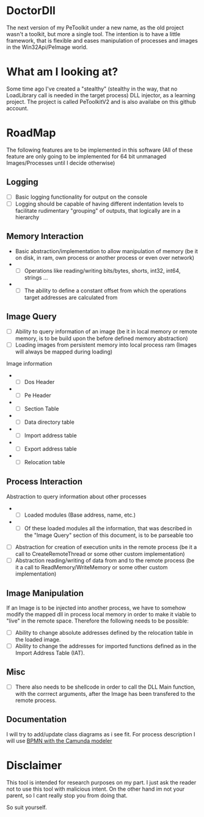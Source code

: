 # DoctorDll
The next version of my PeToolkit under a new name, as the old project wasn't a toolkit, but more a single tool.
The intention is to have a little framework, that is flexible and eases manipulation of processes and images 
in the Win32Api/PeImage world.

# What am I looking at?
Some time ago I've created a "stealthy" (stealthy in the way, that no LoadLibrary call is needed in the target process)
DLL injector, as a learning project. The project is called PeToolkitV2 and is also availabe on this github account.

# RoadMap
The following features are to be implemented in this software (All of these feature are only going to be implemented for 64 bit unmanaged Images/Processes until I decide otherwise)
## Logging
* [ ] Basic logging functionality for output on the console 
* [ ] Logging should be capable of having different indentation levels to facilitate rudimentary "grouping" of outputs, that logically are in a hierarchy 

## Memory Interaction
* Basic abstraction/implementation to allow manipulation of memory (be it on disk, in ram, own process or another process or even over network)
* * [ ] Operations like reading/writing bits/bytes, shorts, int32, int64, strings ... 
* * [ ] The ability to define a constant offset from which the operations target addresses are calculated from 

## Image Query
* [ ] Ability to query information of an image (be it in local memory or remote memory, is to be build upon the before defined memory abstraction)
* [ ] Loading images from persistent memory into local process ram (Images will always be mapped during loading)

Image information
* * [ ] Dos Header
* * [ ] Pe Header
* * [ ] Section Table
* * [ ] Data directory table
* * [ ] Import address table
* * [ ] Export address table
* * [ ] Relocation table

## Process Interaction
Abstraction to query information about other processes
* *  [ ] Loaded modules (Base address, name, etc.)
* * [ ] Of these loaded modules all the information, that was described in the "Image Query" section of this document, is to be parseable too

* [ ] Abstraction for creation of execution units in the remote process (be it a call to CreateRemoteThread or some other custom implementation)
* [ ] Abstraction reading/writing of data from and to the remote process (be it a call to ReadMemory/WriteMemory or some other custom implementation)

## Image Manipulation
If an Image is to be injected into another process, we have to somehow modify the mapped dll in process local memory 
in order to make it viable to "live" in the remote space. Therefore the following needs to be possible:
* [ ] Ability to change absolute addresses defined by the relocation table in the loaded image.
* [ ] Ability to change the addresses for imported functions defined as in the Import Address Table (IAT).

## Misc
- [ ] There also needs to be shellcode in order to call the DLL Main function, with the corrrect arguments, after the Image has been transfered to the remote process.

## Documentation
I will try to add/update class diagrams as i see fit. For process description I will use [BPMN with the Camunda modeler](https://camunda.com/de/bpmn/free-bpmn-2-0-tool/)

# Disclaimer
This tool is intended for research purposes on my part. I just ask the reader not to use this tool with malicious intent.
On the other hand im not your parent, so I cant really stop you from doing that. 


So suit yourself.
